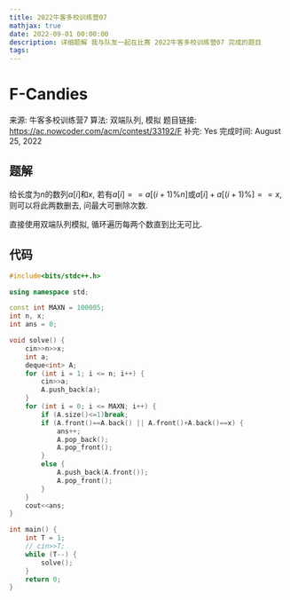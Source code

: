 ```yaml
---
title: 2022牛客多校训练营07
mathjax: true
date: 2022-09-01 00:00:00
description: 详细题解 我与队友一起在比赛 2022牛客多校训练营07 完成的题目
tags:
---
```

# F-Candies

来源: 牛客多校训练营7
算法: 双端队列, 模拟
题目链接: https://ac.nowcoder.com/acm/contest/33192/F
补完: Yes
完成时间: August 25, 2022

## 题解

给长度为$n$的数列$a[i]$和$x$, 若有$a[i]==a[(i+1)\%n]$或$a[i]+a[(i+1)\%]==x$, 则可以将此两数删去, 问最大可删除次数. 

直接使用双端队列模拟, 循环遍历每两个数直到比无可比. 

## 代码

```cpp
#include<bits/stdc++.h>

using namespace std;

const int MAXN = 100005;
int n, x;
int ans = 0;

void solve() {
    cin>>n>>x;
    int a;
    deque<int> A;
    for (int i = 1; i <= n; i++) {
        cin>>a;
        A.push_back(a);
    }
    for (int i = 0; i <= MAXN; i++) {
        if (A.size()<=1)break;
        if (A.front()==A.back() || A.front()+A.back()==x) {
            ans++;
            A.pop_back();
            A.pop_front();
        }
        else {
            A.push_back(A.front());
            A.pop_front();
        }
    }
    cout<<ans;
}

int main() {
    int T = 1;
    // cin>>T;
    while (T--) {
        solve();
    }
    return 0;
}
```
